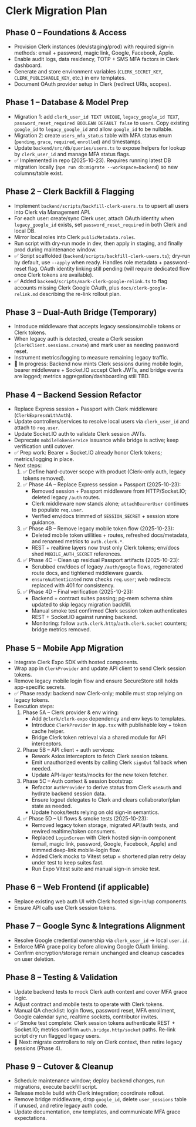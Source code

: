 # Clerk Migration Plan

## Phase 0 – Foundations & Access
- Provision Clerk instances (dev/staging/prod) with required sign-in methods: email + password, magic link, Google, Facebook, Apple.
- Enable audit logs, data residency, TOTP + SMS MFA factors in Clerk dashboard.
- Generate and store environment variables (`CLERK_SECRET_KEY`, `CLERK_PUBLISHABLE_KEY`, etc.) in env templates.
- Document OAuth provider setup in Clerk (redirect URIs, scopes).

## Phase 1 – Database & Model Prep
- Migration 1: add `clerk_user_id TEXT UNIQUE`, `legacy_google_id TEXT`, `password_reset_required BOOLEAN DEFAULT false` to `users`. Copy existing `google_id` to `legacy_google_id` and allow `google_id` to be nullable.
- Migration 2: create `users_mfa_status` table with MFA status enum (`pending`, `grace`, `required`, `enrolled`) and timestamps.
- Update `backend/src/db/queries/users.ts` to expose helpers for lookup by `clerk_user_id` and manage MFA status flags.
- ✅ Implemented in repo (2025-10-23). Requires running latest DB migration locally (`npm run db:migrate --workspace=backend`) so new columns/table exist.

## Phase 2 – Clerk Backfill & Flagging
- Implement `backend/scripts/backfill-clerk-users.ts` to upsert all users into Clerk via Management API.
- For each user: create/sync Clerk user, attach OAuth identity when `legacy_google_id` exists, set `password_reset_required` in both Clerk and local DB.
- Mirror local roles into Clerk `publicMetadata.roles`.
- Run script with dry-run mode in dev, then apply in staging, and finally prod during maintenance window.
- ✅ Script scaffolded (`backend/scripts/backfill-clerk-users.ts`); dry-run by default, use `--apply` when ready. Handles role metadata + password-reset flag. OAuth identity linking still pending (will require dedicated flow once Clerk tokens are available).
- ✅ Added `backend/scripts/mark-clerk-google-relink.ts` to flag accounts missing Clerk Google OAuth, plus `docs/clerk-google-relink.md` describing the re-link rollout plan.

## Phase 3 – Dual-Auth Bridge (Temporary)
- Introduce middleware that accepts legacy sessions/mobile tokens or Clerk tokens.
- When legacy auth is detected, create a Clerk session (`clerkClient.sessions.create`) and mark user as needing password reset.
- Instrument metrics/logging to measure remaining legacy traffic.
- 🔄 In progress: Backend now mints Clerk sessions during mobile login, bearer middleware + Socket.IO accept Clerk JWTs, and bridge events are logged; metrics aggregation/dashboarding still TBD.

## Phase 4 – Backend Session Refactor
- Replace Express session + Passport with Clerk middleware (`ClerkExpressWithAuth`).
- Update controllers/services to resolve local users via `clerk_user_id` and attach to `req.user`.
- Update Socket.IO auth to validate Clerk session JWTs.
- Deprecate `mobileTokenService` issuance while bridge is active; keep verification until cutover.
- ✅ Prep work: Bearer + Socket.IO already honor Clerk tokens; metrics/logging in place.
- Next steps:
  1. ✅ Define hard-cutover scope with product (Clerk-only auth, legacy tokens removed).
  2. ✅ Phase 4A – Replace Express session + Passport (2025-10-23):
     - Removed session + Passport middleware from HTTP/Socket.IO; deleted legacy `/auth` routes.
     - Clerk middleware now stands alone; `attachBearerUser` continues to populate `req.user`.
     - Verified env/docs trimmed of `SESSION_SECRET` + session store guidance.
  3. ✅ Phase 4B – Remove legacy mobile token flow (2025-10-23):
     - Deleted mobile token utilities + routes, refreshed docs/metadata, and renamed metrics to `auth.clerk.*`.
     - REST + realtime layers now trust only Clerk tokens; env/docs shed `MOBILE_AUTH_SECRET` references.
  4. ✅ Phase 4C – Clean up residual Passport artifacts (2025-10-23):
     - Scrubbed env/docs of legacy `/auth/google` flows, regenerated route docs, and tightened middleware guards.
     - `ensureAuthenticated` now checks `req.user`; web redirects replaced with 401 for consistency.
  5. ✅ Phase 4D – Final verification (2025-10-23):
     - Backend + contract suites passing; pg-mem schema shim updated to skip legacy migration backfill.
     - Manual smoke test confirmed Clerk session token authenticates REST + Socket.IO against running backend.
     - Monitoring: follow `auth.clerk.http`/`auth.clerk.socket` counters; bridge metrics removed.

## Phase 5 – Mobile App Migration
- Integrate Clerk Expo SDK with hosted components.
- Wrap app in `ClerkProvider` and update API client to send Clerk session tokens.
- Remove legacy mobile login flow and ensure SecureStore still holds app-specific secrets.
- ✅ Phase ready: backend now Clerk-only; mobile must stop relying on legacy tokens.
- Execution steps:
  1. Phase 5A – Clerk provider & env wiring:
     - Add `@clerk/clerk-expo` dependency and env keys to templates.
     - Introduce `ClerkProvider` in `App.tsx` with publishable key + token cache helper.
     - Bridge Clerk token retrieval via a shared module for API interceptors.
  2. Phase 5B – API client + auth services:
     - Rework Axios interceptors to fetch Clerk session tokens.
     - Emit unauthorized events by calling Clerk `signOut` fallback when needed.
     - Update API-layer tests/mocks for the new token fetcher.
  3. Phase 5C – Auth context & session bootstrap:
     - Refactor `AuthProvider` to derive status from Clerk `useAuth` and hydrate backend session data.
     - Ensure logout delegates to Clerk and clears collaborator/plan state as needed.
     - Update hooks/tests relying on old sign-in semantics.
  4. ✅ Phase 5D – UI flows & smoke tests (2025-10-23):
     - Removed legacy token storage, migrated API/auth tests, and rewired realtime/token consumers.
     - Replaced `LoginScreen` with Clerk hosted sign-in component (email, magic link, password, Google, Facebook, Apple) and trimmed deep-link mobile-login flow.
     - Added Clerk mocks to Vitest setup + shortened plan retry delay under test to keep suites fast.
     - Run Expo Vitest suite and manual sign-in smoke test.

## Phase 6 – Web Frontend (if applicable)
- Replace existing web auth UI with Clerk hosted sign-in/up components.
- Ensure API calls use Clerk session tokens.

## Phase 7 – Google Sync & Integrations Alignment
- Resolve Google credential ownership via `clerk_user_id` → local `user.id`.
- Enforce MFA grace policy before allowing Google OAuth linking.
- Confirm encryption/storage remain unchanged and cleanup cascades on user deletion.

## Phase 8 – Testing & Validation
- Update backend tests to mock Clerk auth context and cover MFA grace logic.
- Adjust contract and mobile tests to operate with Clerk tokens.
- Manual QA checklist: login flows, password reset, MFA enrollment, Google calendar sync, realtime sockets, contributor invites.
- ✅ Smoke test complete: Clerk session tokens authenticate REST + Socket.IO; metrics confirm `auth.bridge.http/socket` paths. Re-link script dry run flagged legacy users.
- 📝 Next: migrate controllers to rely on Clerk context, then retire legacy sessions (Phase 4).

## Phase 9 – Cutover & Cleanup
- Schedule maintenance window; deploy backend changes, run migrations, execute backfill script.
- Release mobile build with Clerk integration; coordinate rollout.
- Remove bridge middleware, drop `google_id`, delete `user_sessions` table if unused, and retire legacy auth code.
- Update documentation, env templates, and communicate MFA grace expectations.
